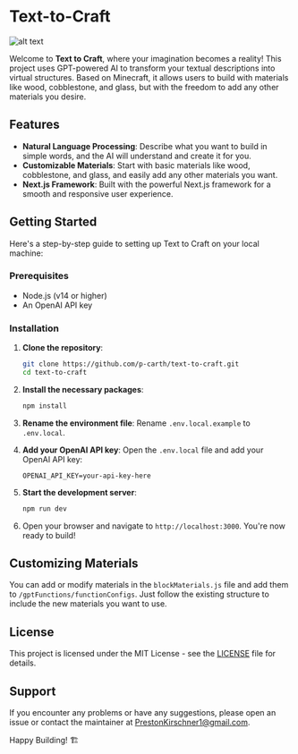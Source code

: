 # Text-to-Craft

![alt text](demo.gif)

Welcome to **Text to Craft**, where your imagination becomes a reality! This project uses GPT-powered AI to transform your textual descriptions into virtual structures. Based on Minecraft, it allows users to build with materials like wood, cobblestone, and glass, but with the freedom to add any other materials you desire.

## Features
- **Natural Language Processing**: Describe what you want to build in simple words, and the AI will understand and create it for you.
- **Customizable Materials**: Start with basic materials like wood, cobblestone, and glass, and easily add any other materials you want.
- **Next.js Framework**: Built with the powerful Next.js framework for a smooth and responsive user experience.

## Getting Started

Here's a step-by-step guide to setting up Text to Craft on your local machine:

### Prerequisites
- Node.js (v14 or higher)
- An OpenAI API key

### Installation

1. **Clone the repository**: 
   ```bash
   git clone https://github.com/p-carth/text-to-craft.git
   cd text-to-craft
   ```

2. **Install the necessary packages**: 
   ```bash
   npm install
   ```

3. **Rename the environment file**:
   Rename `.env.local.example` to `.env.local`.

4. **Add your OpenAI API key**:
   Open the `.env.local` file and add your OpenAI API key:
   ```
   OPENAI_API_KEY=your-api-key-here
   ```

5. **Start the development server**: 
   ```bash
   npm run dev
   ```

6. Open your browser and navigate to `http://localhost:3000`. You're now ready to build!

## Customizing Materials

You can add or modify materials in the `blockMaterials.js` file and add them to `/gptFunctions/functionConfigs`. Just follow the existing structure to include the new materials you want to use.

## License

This project is licensed under the MIT License - see the [LICENSE](LICENSE) file for details.

## Support

If you encounter any problems or have any suggestions, please open an issue or contact the maintainer at PrestonKirschner1@gmail.com.

Happy Building! 🏗️
